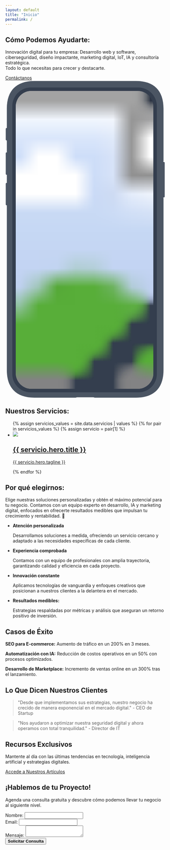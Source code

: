 ```yaml
---
layout: default
title: "Inicio"
permalink: /
---
```

<!-- test reference: https://www.enonic.com/ -->
<section class="hero-section">
	<div class="hero-container">
		<div class="hero-content home">
			<div class="home-hero-text-cta">
				<h1>Cómo Podemos Ayudarte:</h1>
				<p class="hero-description">Innovación digital para tu empresa: Desarrollo web y software, ciberseguridad, diseño impactante, marketing digital, IoT, IA y consultoría estratégica. <br>Todo lo que necesitas para crecer y destacarte.
				</p>
				<div class="hero-button-wrapper">
					<a href="#" class="hero-button">Contáctanos</a>
				</div>
			</div>
			<div class="home-hero-screenshot">
				<svg role="img" viewBox="0 0 366 729" class="fy up wb bhx">
					<title>App screenshot</title>
					<defs>
						<clipPath id="clip">
							<rect rx="36" width="316" height="684" />
						</clipPath>
					</defs>
					<path d="M363.315 64.213C363.315 22.99 341.312 1 300.092 1H66.751C25.53 1 3.528 22.99 3.528 64.213v44.68l-.857.143A2 2 0 0 0 1 111.009v24.611a2 2 0 0 0 1.671 1.973l.95.158a2.26 2.26 0 0 1-.093.236v26.173c.212.1.398.296.541.643l-1.398.233A2 2 0 0 0 1 167.009v47.611a2 2 0 0 0 1.671 1.973l1.368.228c-.139.319-.314.533-.511.653v16.637c.221.104.414.313.56.689l-1.417.236A2 2 0 0 0 1 237.009v47.611a2 2 0 0 0 1.671 1.973l1.347.225c-.135.294-.302.493-.49.607v377.681c0 41.213 22 63.208 63.223 63.208h95.074c.947-.504 2.717-.843 4.745-.843l.141.001h.194l.086-.001 33.704.005c1.849.043 3.442.37 4.323.838h95.074c41.222 0 63.223-21.999 63.223-63.212v-394.63c-.259-.275-.48-.796-.63-1.47l-.011-.133 1.655-.276A2 2 0 0 0 366 266.62v-77.611a2 2 0 0 0-1.671-1.973l-1.712-.285c.148-.839.396-1.491.698-1.811V64.213Z" fill="#4B5563" />
					<path d="M16 59c0-23.748 19.252-43 43-43h246c23.748 0 43 19.252 43 43v615c0 23.196-18.804 42-42 42H58c-23.196 0-42-18.804-42-42V59Z" fill="#343E4E" />
					<!-- Group all images and apply the clipPath -->
					<g clip-path="url(#clip)" transform="translate(24 24)">
						<image class="slide slide1" href="assets/img/novapay.png" width="316" height="684" preserveAspectRatio="xMidYMid slice" />
						<image class="slide slide2" href="assets/img/novapay2.png" width="316" height="684" preserveAspectRatio="xMidYMid slice" />
						<image class="slide slide3" href="assets/img/novapay3.png" width="316" height="684" preserveAspectRatio="xMidYMid slice" />
					</g>
				</svg>
			</div>
		</div>
	</div>
</section>
<section class="services">
	<div class="services__container">
		<h2>Nuestros Servicios:</h2> 
		<ul class="services__list">
			{% assign servicios_values = site.data.servicios | values %}
			{% for pair in servicios_values %}
			{% assign servicio = pair[1] %}
			<li class="services__item">
				<a class="services__link" href="{{ servicio.hero.permalink }}">
					<div class="services__icon">
						<img src="{{ servicio.hero.icon | relative_url}}">
					</div>
					<h2 class="services__title">{{ servicio.hero.title }}</h2>
					<p class="services__description">{{ servicio.hero.tagline }}</p>
				</a>
			</li>
			{% endfor %}
		</ul>
	</div>
</section>
<section id="beneficios">
	<div class="beneficios__container">
		<h2>Por qué elegirnos:</h2>
		<p class="desc">Elige nuestras soluciones personalizadas y obtén el máximo potencial para tu negocio. Contamos con un equipo experto en desarrollo, IA y marketing digital, enfocados en ofrecerte resultados medibles que impulsan tu crecimiento y rentabilidad. 🚀</p>
		<ul class="grid">
			<li class="icon-personalized">
				<strong>Atención personalizada</strong>
				<p>Desarrollamos soluciones a medida, ofreciendo un servicio cercano y adaptado a las necesidades específicas de cada cliente.</p>
			</li>
			<li class="icon-experience">
				<strong>Experiencia comprobada</strong>
				<p>Contamos con un equipo de profesionales con amplia trayectoria, garantizando calidad y eficiencia en cada proyecto.</p>
			</li>
			<li class="icon-innovation">
				<strong>Innovación constante</strong>
				<p>Aplicamos tecnologías de vanguardia y enfoques creativos que posicionan a nuestros clientes a la delantera en el mercado.</p>
			</li>
			<li class="icon-measurable">
				<strong>Resultados medibles:</strong>
				<p>Estrategias respaldadas por métricas y análisis que aseguran un retorno positivo de inversión.</p>
			</li>
		</ul>
	</div>
</section>
<section id="casos">
	<h2>Casos de Éxito</h2>
	<p><strong>SEO para E-commerce:</strong> Aumento de tráfico en un 200% en 3 meses.</p>
	<p><strong>Automatización con IA:</strong> Reducción de costos operativos en un 50% con procesos optimizados.</p>
	<p><strong>Desarrollo de Marketplace:</strong> Incremento de ventas online en un 300% tras el lanzamiento.</p>
</section>
<section id="testimonios">
	<h2>Lo Que Dicen Nuestros Clientes</h2>
	<blockquote>"Desde que implementamos sus estrategias, nuestro negocio ha crecido de manera exponencial en el mercado digital." - CEO de Startup</blockquote>
	<blockquote>"Nos ayudaron a optimizar nuestra seguridad digital y ahora operamos con total tranquilidad." - Director de IT</blockquote>
</section>
<section id="blog">
	<h2>Recursos Exclusivos</h2>
	<p>Mantente al día con las últimas tendencias en tecnología, inteligencia artificial y estrategias digitales.</p>
	<a href="#">Accede a Nuestros Artículos</a>
</section>
<section id="contacto">
	<h2>¡Hablemos de tu Proyecto!</h2>
	<p>Agenda una consulta gratuita y descubre cómo podemos llevar tu negocio al siguiente nivel.</p>
	<form>
		<label for="nombre">Nombre:</label>
		<input type="text" id="nombre" name="nombre" required>
		<br>
		<label for="email">Email:</label>
		<input type="email" id="email" name="email" required>
		<br>
		<label for="mensaje">Mensaje:</label>
		<textarea id="mensaje" name="mensaje" required></textarea>
		<br>
		<button type="submit"><strong>Solicitar Consulta</strong></button>
	</form>
</section>
